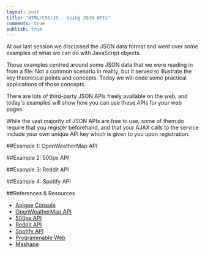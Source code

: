```yaml
---
layout: post
title: "HTML/CSS/JS - Using JSON APIs"
comments: true
publish: true
---
```

At our last session we discussed the JSON data format and went over some examples of what we can do with JavaScript objects. 

Those examples centred around some JSON data that we were reading in from a file. Not a common scenario in reality, but it served to illustrate the key theoretical points and concepts. Today we will code some practical applications of those concepts. 

There are lots of third-party JSON APIs freely available on the web, and today's examples will show how you can use these APIs for your web pages.

While the vast majority of JSON APIs are free to use, some of them do require that you register beforehand, and that your AJAX calls to the service include your own unique API key which is given to you upon registration.

##Example 1: OpenWeatherMap API

##Example 2: 500px API

##Example 3: Reddit API

##Example 4: Spotify API



##References &amp; Resources

- [Apigee Console](https://apigee.com/console)
- [OpenWeatherMap API](http://openweathermap.org/api)
- [500px API](https://github.com/500px/api-documentation)
- [Reddit API](https://www.reddit.com/dev/api)
- [Spotify API](https://developer.spotify.com/web-api)
- [Programmable Web](http://www.programmableweb.com/)
- [Mashape](https://market.mashape.com/explore)
